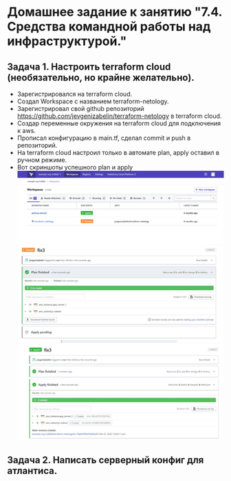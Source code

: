#  Домашнее задание к занятию "7.4. Средства командной работы над инфраструктурой."

##  Задача 1. Настроить terraform cloud (необязательно, но крайне желательно).

- Зарегистрировался на terraform cloud.
- Создал Workspace с названием terraform-netology.
- Зарегистрировал свой github репозиторий https://github.com/jevgenizabelin/terraform-netology в terraform cloud.
- Создар переменные окружения на terraform cloud для подключения к aws.
- Прописал конфигурацию в main.tf, сделал commit и push в репозиторий.
- На terraform cloud настроил только в автомате plan, apply оставил в ручном режиме.
- Вот скриншоты успешного plan и apply 
![tfcloud_plan](tfcloud_plan.JPG)
![tfcloud_plan1](tfcloud_plan1.JPG)
![apply](apply.JPG)


##  Задача 2. Написать серверный конфиг для атлантиса.

